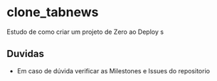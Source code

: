 # clone_tabnews

Estudo de como criar um projeto de Zero ao Deploy
s

## Duvidas

- Em caso de dúvida verificar as Milestones e Issues do repositorio

